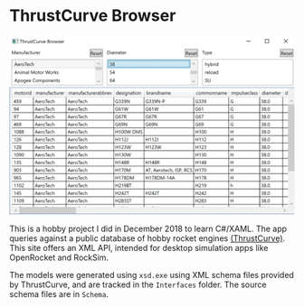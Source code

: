 # ThrustCurve Browser

![Screenshot of the XAML app](./Screenshot.png)

This is a hobby project I did in December 2018 to learn C#/XAML. The app
queries against a public database of hobby rocket engines 
[(ThrustCurve)](http://thrustcurve.org/). This site offers an XML API, intended
for desktop simulation apps like OpenRocket and RockSim.

The models were generated using `xsd.exe` using XML schema files provided by
ThrustCurve, and are tracked in the `Interfaces` folder. The source schema
files are in `Schema`.